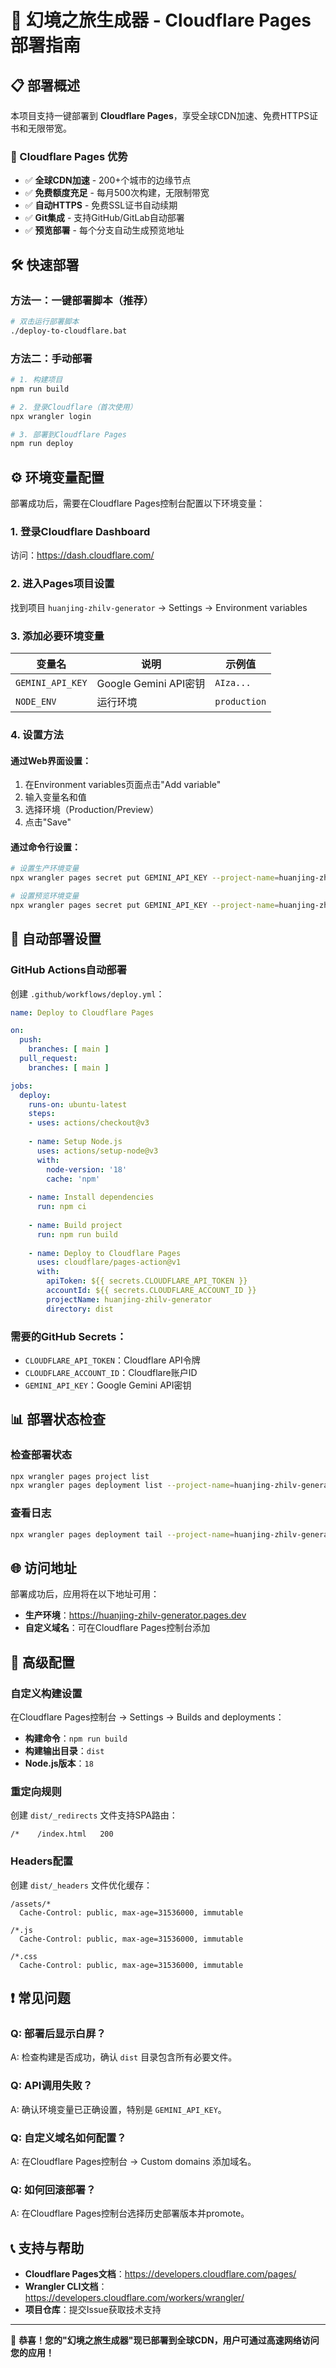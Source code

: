 # 🚀 幻境之旅生成器 - Cloudflare Pages 部署指南

## 📋 部署概述

本项目支持一键部署到 **Cloudflare Pages**，享受全球CDN加速、免费HTTPS证书和无限带宽。

### 🌟 Cloudflare Pages 优势
- ✅ **全球CDN加速** - 200+个城市的边缘节点
- ✅ **免费额度充足** - 每月500次构建，无限制带宽
- ✅ **自动HTTPS** - 免费SSL证书自动续期
- ✅ **Git集成** - 支持GitHub/GitLab自动部署
- ✅ **预览部署** - 每个分支自动生成预览地址

## 🛠️ 快速部署

### 方法一：一键部署脚本（推荐）
```bash
# 双击运行部署脚本
./deploy-to-cloudflare.bat
```

### 方法二：手动部署
```bash
# 1. 构建项目
npm run build

# 2. 登录Cloudflare（首次使用）
npx wrangler login

# 3. 部署到Cloudflare Pages
npm run deploy
```

## ⚙️ 环境变量配置

部署成功后，需要在Cloudflare Pages控制台配置以下环境变量：

### 1. 登录Cloudflare Dashboard
访问：https://dash.cloudflare.com/

### 2. 进入Pages项目设置
找到项目 `huanjing-zhilv-generator` → Settings → Environment variables

### 3. 添加必要环境变量

| 变量名 | 说明 | 示例值 |
|--------|------|--------|
| `GEMINI_API_KEY` | Google Gemini API密钥 | `AIza...` |
| `NODE_ENV` | 运行环境 | `production` |

### 4. 设置方法

#### 通过Web界面设置：
1. 在Environment variables页面点击"Add variable"
2. 输入变量名和值
3. 选择环境（Production/Preview）
4. 点击"Save"

#### 通过命令行设置：
```bash
# 设置生产环境变量
npx wrangler pages secret put GEMINI_API_KEY --project-name=huanjing-zhilv-generator

# 设置预览环境变量  
npx wrangler pages secret put GEMINI_API_KEY --project-name=huanjing-zhilv-generator --env=preview
```

## 🔄 自动部署设置

### GitHub Actions自动部署
创建 `.github/workflows/deploy.yml`：

```yaml
name: Deploy to Cloudflare Pages

on:
  push:
    branches: [ main ]
  pull_request:
    branches: [ main ]

jobs:
  deploy:
    runs-on: ubuntu-latest
    steps:
    - uses: actions/checkout@v3
    
    - name: Setup Node.js
      uses: actions/setup-node@v3
      with:
        node-version: '18'
        cache: 'npm'
    
    - name: Install dependencies
      run: npm ci
    
    - name: Build project
      run: npm run build
    
    - name: Deploy to Cloudflare Pages
      uses: cloudflare/pages-action@v1
      with:
        apiToken: ${{ secrets.CLOUDFLARE_API_TOKEN }}
        accountId: ${{ secrets.CLOUDFLARE_ACCOUNT_ID }}
        projectName: huanjing-zhilv-generator
        directory: dist
```

### 需要的GitHub Secrets：
- `CLOUDFLARE_API_TOKEN`：Cloudflare API令牌
- `CLOUDFLARE_ACCOUNT_ID`：Cloudflare账户ID
- `GEMINI_API_KEY`：Google Gemini API密钥

## 📊 部署状态检查

### 检查部署状态
```bash
npx wrangler pages project list
npx wrangler pages deployment list --project-name=huanjing-zhilv-generator
```

### 查看日志
```bash
npx wrangler pages deployment tail --project-name=huanjing-zhilv-generator
```

## 🌐 访问地址

部署成功后，应用将在以下地址可用：

- **生产环境**：https://huanjing-zhilv-generator.pages.dev
- **自定义域名**：可在Cloudflare Pages控制台添加

## 🔧 高级配置

### 自定义构建设置
在Cloudflare Pages控制台 → Settings → Builds and deployments：

- **构建命令**：`npm run build`
- **构建输出目录**：`dist`
- **Node.js版本**：`18`

### 重定向规则
创建 `dist/_redirects` 文件支持SPA路由：
```
/*    /index.html   200
```

### Headers配置
创建 `dist/_headers` 文件优化缓存：
```
/assets/*
  Cache-Control: public, max-age=31536000, immutable

/*.js
  Cache-Control: public, max-age=31536000, immutable

/*.css
  Cache-Control: public, max-age=31536000, immutable
```

## ❗ 常见问题

### Q: 部署后显示白屏？
A: 检查构建是否成功，确认 `dist` 目录包含所有必要文件。

### Q: API调用失败？
A: 确认环境变量已正确设置，特别是 `GEMINI_API_KEY`。

### Q: 自定义域名如何配置？
A: 在Cloudflare Pages控制台 → Custom domains 添加域名。

### Q: 如何回滚部署？
A: 在Cloudflare Pages控制台选择历史部署版本并promote。

## 📞 支持与帮助

- **Cloudflare Pages文档**：https://developers.cloudflare.com/pages/
- **Wrangler CLI文档**：https://developers.cloudflare.com/workers/wrangler/
- **项目仓库**：提交Issue获取技术支持

---

🎉 **恭喜！您的"幻境之旅生成器"现已部署到全球CDN，用户可通过高速网络访问您的应用！** 
